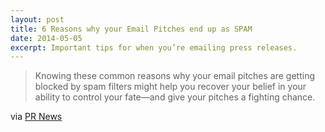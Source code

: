 ```yaml
---
layout: post
title: 6 Reasons why your Email Pitches end up as SPAM
date: 2014-05-05
excerpt: Important tips for when you’re emailing press releases.
---
```


> Knowing these common reasons why your email pitches are getting blocked by spam filters might help you recover your belief in your ability to control your fate—and give your pitches a fighting chance.

via [PR News](http://www.prnewsonline.com/water-cooler/2014/05/02/reasons-why-your-email-pitches-are-getting-blocked-by-spam-filters)

